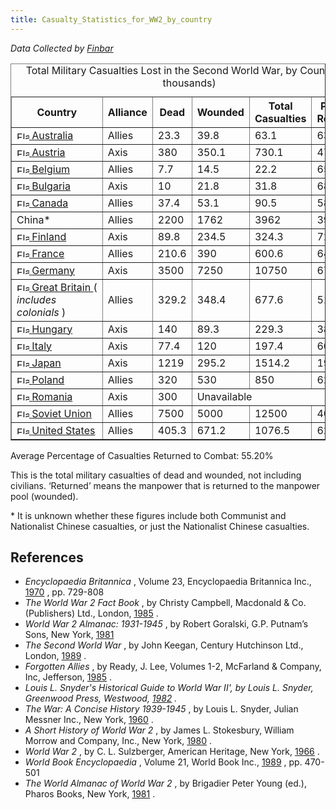 ```yaml
---
title: Casualty_Statistics_for_WW2_by_country
---
```

 _Data Collected by [Finbar](/wiki/index.php?title=User:Finbar&action=edit&redlink=1 "User:Finbar (page does not exist)")_

<table border="1" cellspacing="0"><caption>Total Military Casualties Lost in the Second World War, by Country (in thousands)</caption><tbody><tr><th>Country</th><th>Alliance</th><th>Dead</th><th>Wounded</th><th>Total Casualties</th><th>Percent Returned</th></tr><tr><td><span style="white-space:nowrap;"><a href="/wiki/Australia" title="Australia"><img alt="Flag of Australia" class="thumbborder" data-file-height="600" data-file-width="900" data-url="/images/thumb/4/43/Australia.png/20px-Australia.png" decoding="async" height="13" loading="lazy" src="/images/thumb/4/43/Australia.png/20px-Australia.png" srcset="/images/thumb/4/43/Australia.png/30px-Australia.png 1.5x, /images/thumb/4/43/Australia.png/40px-Australia.png 2x" width="20"> </a><a href="/wiki/Australia" title="Australia">Australia</a></span></td><td>Allies</td><td>23.3</td><td>39.8</td><td>63.1</td><td>63.07%</td></tr><tr><td><span style="white-space:nowrap;"><a href="/wiki/Austria" title="Austria"><img alt="Flag of Austria" class="thumbborder" data-file-height="600" data-file-width="900" data-url="/images/thumb/7/7f/Austria.png/20px-Austria.png" decoding="async" height="13" loading="lazy" src="/images/thumb/7/7f/Austria.png/20px-Austria.png" srcset="/images/thumb/7/7f/Austria.png/30px-Austria.png 1.5x, /images/thumb/7/7f/Austria.png/40px-Austria.png 2x" width="20"> </a><a href="/wiki/Austria" title="Austria">Austria</a></span></td><td>Axis</td><td>380</td><td>350.1</td><td>730.1</td><td>47.95%</td></tr><tr><td><span style="white-space:nowrap;"><a href="/wiki/Belgium" title="Belgium"><img alt="Flag of Belgium" class="thumbborder" data-file-height="600" data-file-width="900" data-url="/images/thumb/3/32/Belgium.png/20px-Belgium.png" decoding="async" height="13" loading="lazy" src="/images/thumb/3/32/Belgium.png/20px-Belgium.png" srcset="/images/thumb/3/32/Belgium.png/30px-Belgium.png 1.5x, /images/thumb/3/32/Belgium.png/40px-Belgium.png 2x" width="20"> </a><a href="/wiki/Belgium" title="Belgium">Belgium</a></span></td><td>Allies</td><td>7.7</td><td>14.5</td><td>22.2</td><td>65.31%</td></tr><tr><td><span style="white-space:nowrap;"><a href="/wiki/Bulgaria" title="Bulgaria"><img alt="Flag of Bulgaria" class="thumbborder" data-file-height="600" data-file-width="900" data-url="/images/thumb/f/f4/Bulgaria.png/20px-Bulgaria.png" decoding="async" height="13" loading="lazy" src="/images/thumb/f/f4/Bulgaria.png/20px-Bulgaria.png" srcset="/images/thumb/f/f4/Bulgaria.png/30px-Bulgaria.png 1.5x, /images/thumb/f/f4/Bulgaria.png/40px-Bulgaria.png 2x" width="20"> </a><a href="/wiki/Bulgaria" title="Bulgaria">Bulgaria</a></span></td><td>Axis</td><td>10</td><td>21.8</td><td>31.8</td><td>68.55%</td></tr><tr><td><span style="white-space:nowrap;"><a href="/wiki/Canada" title="Canada"><img alt="Flag of Canada" class="thumbborder" data-file-height="600" data-file-width="900" data-url="/images/thumb/a/a3/Canada.png/20px-Canada.png" decoding="async" height="13" loading="lazy" src="/images/thumb/a/a3/Canada.png/20px-Canada.png" srcset="/images/thumb/a/a3/Canada.png/30px-Canada.png 1.5x, /images/thumb/a/a3/Canada.png/40px-Canada.png 2x" width="20"> </a><a href="/wiki/Canada" title="Canada">Canada</a></span></td><td>Allies</td><td>37.4</td><td>53.1</td><td>90.5</td><td>58.67%</td></tr><tr><td>China*</td><td>Allies</td><td>2200</td><td>1762</td><td>3962</td><td>39.62%</td></tr><tr><td><span style="white-space:nowrap;"><a href="/wiki/Finland" title="Finland"><img alt="Flag of Finland" class="thumbborder" data-file-height="600" data-file-width="900" data-url="/images/thumb/c/c4/Finland.png/20px-Finland.png" decoding="async" height="13" loading="lazy" src="/images/thumb/c/c4/Finland.png/20px-Finland.png" srcset="/images/thumb/c/c4/Finland.png/30px-Finland.png 1.5x, /images/thumb/c/c4/Finland.png/40px-Finland.png 2x" width="20"> </a><a href="/wiki/Finland" title="Finland">Finland</a></span></td><td>Axis</td><td>89.8</td><td>234.5</td><td>324.3</td><td>72.30%</td></tr><tr><td><span style="white-space:nowrap;"><a href="/wiki/France" title="France"><img alt="Flag of France" class="thumbborder" data-file-height="600" data-file-width="900" data-url="/images/thumb/d/de/France.png/20px-France.png" decoding="async" height="13" loading="lazy" src="/images/thumb/d/de/France.png/20px-France.png" srcset="/images/thumb/d/de/France.png/30px-France.png 1.5x, /images/thumb/d/de/France.png/40px-France.png 2x" width="20"> </a><a href="/wiki/France" title="France">France</a></span></td><td>Allies</td><td>210.6</td><td>390</td><td>600.6</td><td>64.93%</td></tr><tr><td><span style="white-space:nowrap;"><a href="/wiki/Germany" title="Germany"><img alt="Flag of Germany" class="thumbborder" data-file-height="600" data-file-width="900" data-url="/images/thumb/9/9b/Germany.png/20px-Germany.png" decoding="async" height="13" loading="lazy" src="/images/thumb/9/9b/Germany.png/20px-Germany.png" srcset="/images/thumb/9/9b/Germany.png/30px-Germany.png 1.5x, /images/thumb/9/9b/Germany.png/40px-Germany.png 2x" width="20"> </a><a href="/wiki/Germany" title="Germany">Germany</a></span></td><td>Axis</td><td>3500</td><td>7250</td><td>10750</td><td>67.44%</td></tr><tr><td><span style="white-space:nowrap;"><a href="/wiki/Great_Britain" title="Great Britain"><img alt="Flag of Great Britain" class="thumbborder" data-file-height="600" data-file-width="900" data-url="/images/thumb/2/29/United_Kingdom.png/20px-United_Kingdom.png" decoding="async" height="13" loading="lazy" src="/images/thumb/2/29/United_Kingdom.png/20px-United_Kingdom.png" srcset="/images/thumb/2/29/United_Kingdom.png/30px-United_Kingdom.png 1.5x, /images/thumb/2/29/United_Kingdom.png/40px-United_Kingdom.png 2x" width="20"> </a><a class="new" href="/wiki/index.php?title=Great_Britain&amp;action=edit&amp;redlink=1" title="Great Britain (page does not exist)">Great Britain </a></span>( <i>includes colonials </i>)</td><td>Allies</td><td>329.2</td><td>348.4</td><td>677.6</td><td>51.41%</td></tr><tr><td><span style="white-space:nowrap;"><a href="/wiki/Hungary" title="Hungary"><img alt="Flag of Hungary" class="thumbborder" data-file-height="600" data-file-width="900" data-url="/images/thumb/6/6a/Hungary.png/20px-Hungary.png" decoding="async" height="13" loading="lazy" src="/images/thumb/6/6a/Hungary.png/20px-Hungary.png" srcset="/images/thumb/6/6a/Hungary.png/30px-Hungary.png 1.5x, /images/thumb/6/6a/Hungary.png/40px-Hungary.png 2x" width="20"> </a><a href="/wiki/Hungary" title="Hungary">Hungary</a></span></td><td>Axis</td><td>140</td><td>89.3</td><td>229.3</td><td>38.94%</td></tr><tr><td><span style="white-space:nowrap;"><a href="/wiki/Italy" title="Italy"><img alt="Flag of Italy" class="thumbborder" data-file-height="533" data-file-width="800" data-url="/images/thumb/2/2a/Italy.png/20px-Italy.png" decoding="async" height="13" loading="lazy" src="/images/thumb/2/2a/Italy.png/20px-Italy.png" srcset="/images/thumb/2/2a/Italy.png/30px-Italy.png 1.5x, /images/thumb/2/2a/Italy.png/40px-Italy.png 2x" width="20"> </a><a href="/wiki/Italy" title="Italy">Italy</a></span></td><td>Axis</td><td>77.4</td><td>120</td><td>197.4</td><td>60.79%</td></tr><tr><td><span style="white-space:nowrap;"><a href="/wiki/Japan" title="Japan"><img alt="Flag of Japan" class="thumbborder" data-file-height="600" data-file-width="900" data-url="/images/thumb/f/fc/Japan.png/20px-Japan.png" decoding="async" height="13" loading="lazy" src="/images/thumb/f/fc/Japan.png/20px-Japan.png" srcset="/images/thumb/f/fc/Japan.png/30px-Japan.png 1.5x, /images/thumb/f/fc/Japan.png/40px-Japan.png 2x" width="20"> </a><a href="/wiki/Japan" title="Japan">Japan</a></span></td><td>Axis</td><td>1219</td><td>295.2</td><td>1514.2</td><td>19.49%</td></tr><tr><td><span style="white-space:nowrap;"><a href="/wiki/Poland" title="Poland"><img alt="Flag of Poland" class="thumbborder" data-file-height="600" data-file-width="900" data-url="/images/thumb/9/99/Poland.png/20px-Poland.png" decoding="async" height="13" loading="lazy" src="/images/thumb/9/99/Poland.png/20px-Poland.png" srcset="/images/thumb/9/99/Poland.png/30px-Poland.png 1.5x, /images/thumb/9/99/Poland.png/40px-Poland.png 2x" width="20"> </a><a href="/wiki/Poland" title="Poland">Poland</a></span></td><td>Allies</td><td>320</td><td>530</td><td>850</td><td>62.35%</td></tr><tr><td><span style="white-space:nowrap;"><a href="/wiki/Romania" title="Romania"><img alt="Flag of Romania" class="thumbborder" data-file-height="600" data-file-width="900" data-url="/images/thumb/8/8f/Romania.png/20px-Romania.png" decoding="async" height="13" loading="lazy" src="/images/thumb/8/8f/Romania.png/20px-Romania.png" srcset="/images/thumb/8/8f/Romania.png/30px-Romania.png 1.5x, /images/thumb/8/8f/Romania.png/40px-Romania.png 2x" width="20"> </a><a href="/wiki/Romania" title="Romania">Romania</a></span></td><td>Axis</td><td>300</td><td colspan="3">Unavailable</td></tr><tr><td><span style="white-space:nowrap;"><a href="/wiki/Soviet_Union" title="Soviet Union"><img alt="Flag of Soviet Union" class="thumbborder" data-file-height="600" data-file-width="900" data-url="/images/thumb/6/67/Soviet_Union.png/20px-Soviet_Union.png" decoding="async" height="13" loading="lazy" src="/images/thumb/6/67/Soviet_Union.png/20px-Soviet_Union.png" srcset="/images/thumb/6/67/Soviet_Union.png/30px-Soviet_Union.png 1.5x, /images/thumb/6/67/Soviet_Union.png/40px-Soviet_Union.png 2x" width="20"> </a><a href="/wiki/Soviet_Union" title="Soviet Union">Soviet Union</a></span></td><td>Allies</td><td>7500</td><td>5000</td><td>12500</td><td>40.00%</td></tr><tr><td><span style="white-space:nowrap;"><a href="/wiki/United_States" title="United States"><img alt="Flag of United States" class="thumbborder" data-file-height="600" data-file-width="900" data-url="/images/thumb/5/55/USA.png/20px-USA.png" decoding="async" height="13" loading="lazy" src="/images/thumb/5/55/USA.png/20px-USA.png" srcset="/images/thumb/5/55/USA.png/30px-USA.png 1.5x, /images/thumb/5/55/USA.png/40px-USA.png 2x" width="20"> </a><a class="mw-redirect" href="/wiki/United_States" title="United States">United States</a></span></td><td>Allies</td><td>405.3</td><td>671.2</td><td>1076.5</td><td>62.35%</td></tr></tbody></table>

Average Percentage of Casualties Returned to Combat: 55.20%

This is the total military casualties of dead and wounded, not including civilians. ‘Returned’ means the manpower that is returned to the manpower pool (wounded).

\* It is unknown whether these figures include both Communist and Nationalist Chinese casualties, or just the Nationalist Chinese casualties.

References
----------

*   _Encyclopaedia Britannica_ , Volume 23, Encyclopaedia Britannica Inc., [1970](/wiki/index.php?title=1970&action=edit&redlink=1 "1970 (page does not exist)") , pp. 729-808
*   _The World War 2 Fact Book_ , by Christy Campbell, Macdonald & Co. (Publishers) Ltd., London, [1985](/wiki/index.php?title=1985&action=edit&redlink=1 "1985 (page does not exist)") .
*   _World War 2 Almanac: 1931-1945_ , by Robert Goralski, G.P. Putnam’s Sons, New York, [1981](/wiki/index.php?title=1981&action=edit&redlink=1 "1981 (page does not exist)")
*   _The Second World War_ , by John Keegan, Century Hutchinson Ltd., London, [1989](/wiki/index.php?title=1989&action=edit&redlink=1 "1989 (page does not exist)") .
*   _Forgotten Allies_ , by Ready, J. Lee, Volumes 1-2, McFarland & Company, Inc, Jefferson, [1985](/wiki/index.php?title=1985&action=edit&redlink=1 "1985 (page does not exist)") .
*   _Louis L. Snyder's Historical Guide to World War II', by Louis L. Snyder, Greenwood Press, Westwood, [1982](/wiki/index.php?title=1982&action=edit&redlink=1 "1982 (page does not exist)") ._
*   _The War: A Concise History 1939-1945_ , by Louis L. Snyder, Julian Messner Inc., New York, [1960](/wiki/index.php?title=1960&action=edit&redlink=1 "1960 (page does not exist)") .
*   _A Short History of World War 2_ , by James L. Stokesbury, William Morrow and Company, Inc., New York, [1980](/wiki/index.php?title=1980&action=edit&redlink=1 "1980 (page does not exist)") .
*   _World War 2_ , by C. L. Sulzberger, American Heritage, New York, [1966](/wiki/index.php?title=1966&action=edit&redlink=1 "1966 (page does not exist)") .
*   _World Book Encyclopaedia_ , Volume 21, World Book Inc., [1989](/wiki/index.php?title=1989&action=edit&redlink=1 "1989 (page does not exist)") , pp. 470-501
*   _The World Almanac of World War 2_ , by Brigadier Peter Young (ed.), Pharos Books, New York, [1981](/wiki/index.php?title=1981&action=edit&redlink=1 "1981 (page does not exist)") .